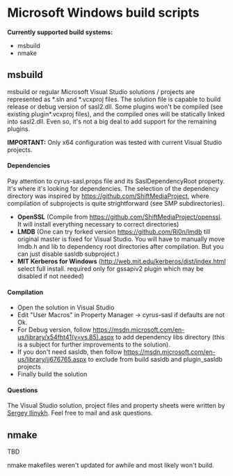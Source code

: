 # Microsoft Windows build scripts

**Currently supported build systems:**

* msbuild
* nmake

## msbuild

msbuild or regular Microsoft Visual Studio solutions / projects are represented as 
\*.sln and \*.vcxproj files. The solution file is capable to build release or debug 
version of sasl2.dll. Some plugins won't be compiled (see existing plugin*.vcxproj files),
and the compiled ones will be statically linked into sasl2.dll.
Even so, it's not a big deal to add support for the remaining plugins.

**IMPORTANT:** Only x64 configuration was tested with current Visual Studio projects.

#### Dependencies

Pay attention to cyrus-sasl.props file and its SaslDependencyRoot property. It's where it's looking for dependencies. The selection of the dependency directory was inspired by https://github.com/ShiftMediaProject, where compilation of subprojects is quite strightforward (see SMP subdirectories).

* **OpenSSL** (Compile from https://github.com/ShiftMediaProject/openssl. 
 It will install everything necessary to correct directories)
* **LMDB** (One can try forked version https://github.com/Ri0n/lmdb till original master
 is fixed for Visual Studio. You will have to manually move lmdb.h and lib to dependency
 root directories after compilation. But you can just disable sasldb subproject.)
* **MIT Kerberos for Windows** (http://web.mit.edu/kerberos/dist/index.html select full install.
  required only for gssapiv2 plugin which may be disabled if not needed)

#### Compilation

* Open the solution in Visual Studio
* Edit "User Macros" in Property Manager -> cyrus-sasl if defaults are not Ok.
* For Debug version, follow https://msdn.microsoft.com/en-us/library/x54fht41(v=vs.85).aspx 
  to add dependency libs directory (this is a subject for further improvements to the solution).
* If you don't need sasldb, then follow https://msdn.microsoft.com/en-us/library/jj676765.aspx to
  exclude from build sasldb and plugin_sasldb projects
* Finally build the solution

#### Questions

The Visual Studio solution, project files and property sheets were written by [Sergey Ilinykh](mailto:rion4ik@gmail.com).
Feel free to mail and ask questions.

## nmake

TBD

nmake makefiles weren't updated for awhile and most likely won't build.